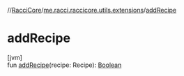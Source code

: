 //[RacciCore](../../index.md)/[me.racci.raccicore.utils.extensions](index.md)/[addRecipe](add-recipe.md)

# addRecipe

[jvm]\
fun [addRecipe](add-recipe.md)(recipe: Recipe): [Boolean](https://kotlinlang.org/api/latest/jvm/stdlib/kotlin/-boolean/index.html)
